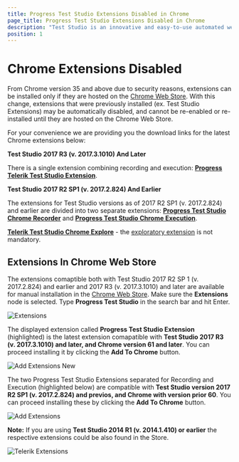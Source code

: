 ```yaml
---
title: Progress Test Studio Extensions Disabled in Chrome
page_title: Progress Test Studio Extensions Disabled in Chrome
description: "Test Studio is an innovative and easy-to-use automated web, WPF and load testing solution. Test Studio tests support essential technologies like ASP.NET AJAX, Silverlight, PHP and MVC. HTML5, Testing framework, functional testing, performance testing, load testing, exploratory testing, manual testing."
position: 1
---
```

# Chrome Extensions Disabled

From Chrome version 35 and above due to security reasons, extensions can be installed only if they are hosted on the <a href="https://chrome.google.com/webstore/category/extensions" target="_blank">Chrome Web Store</a>. With this change, extensions that were previously  installed (ex. Test Studio Extensions) may be automatically disabled, and cannot be re-enabled or re-installed until they are hosted on the Chrome Web Store.

For your convenience we are providing you the download links for the latest Chrome extensions below:

**Test Studio 2017 R3 (v. 2017.3.1010) And Later**

There is a single extension combining recording and execution: <a href="https://chrome.google.com/webstore/detail/progress-test-studio-exte/gegcllkonmciadpdldechnepmjildoan" target="_blank">**Progress Telerik Test Studio Extension**</a>.

**Test Studio 2017 R2 SP1 (v. 2017.2.824) And Earlier**

The extensions for Test Studio versions as of 2017 R2 SP1 (v. 2017.2.824) and earlier are divided into two separate extensions: <a href="https://chrome.google.com/webstore/detail/telerik-test-studio-chrom/fiahpmmidlchdfcdpckaclkancbnbgnl" target="_blank">**Progress Test Studio Chrome Recorder**</a> and <a href="https://chrome.google.com/webstore/detail/telerik-test-studio-chrom/pncoonbpgmlbbjnnmaindchmjckkjcdb" target="_blank">**Progress Test Studio Chrome Execution**</a>.

<a href="https://chrome.google.com/webstore/detail/telerik-test-studio-chrom/fhemhbheldeocfphcgnliopkkaapnclg" target="_blank">**Telerik Test Studio Chrome Explore**</a> - the <a href="/features/testing-types/exploratory-testing/overview" target="_blank">exploratory extension</a> is not mandatory.

## Extensions In Chrome Web Store

The extensions comaptible both with Test Studio 2017 R2 SP 1 (v. 2017.2.824) and earlier and 2017 R3 (v. 2017.3.1010) and later are available for manual installation in the <a href="https://chrome.google.com/webstore/category/extensions" target="_blank">Chrome Web Store</a>. Make sure the **Extensions** node is selected. Type **Progress Test Studio** in the search bar and hit Enter.

![Extensions][1]

The displayed extension called **Progress Test Studio Extension** (highlighted) is the latest extension comapatible with **Test Studio 2017 R3 (v. 2017.3.1010) and later, and Chrome version 61 and later**. You can proceed installing it by clicking the **Add To Chrome** button.

![Add Extensions New][2]

The two Progress Test Studio Extensions separated for Recording and Execution (highlighted below) are compatible with **Test Studio version 2017 R2 SP1 (v. 2017.2.824) and previos, and Chrome with version prior 60**. You can proceed installing these by clicking the **Add To Chrome** button.

![Add Extensions ][3]

**Note:** If you are using **Test Studio 2014 R1 (v. 2014.1.410) or earlier** the respective extensions could be also found in the Store. 

![Telerik Extensions][4]

[1]: /img/troubleshooting-guide/browser-inconsistencies-tg/extensions-disabled-in-chrome/fig1.png
[2]: /img/troubleshooting-guide/browser-inconsistencies-tg/extensions-disabled-in-chrome/fig2.png
[3]: /img/troubleshooting-guide/browser-inconsistencies-tg/extensions-disabled-in-chrome/fig3.png
[4]: /img/troubleshooting-guide/browser-inconsistencies-tg/extensions-disabled-in-chrome/fig4.png
